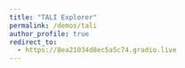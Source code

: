 ```yaml
---
title: "TALI Explorer"
permalink: /demos/tali
author_profile: true
redirect_to:
  - https://8ea21034d8ec5a5c74.gradio.live
---
```

<!-- Global site tag (gtag.js) - Google Analytics -->
<script async src="https://www.googletagmanager.com/gtag/js?id=UA-131324268-1"></script>
<script>
  window.dataLayer = window.dataLayer || [];
  function gtag(){dataLayer.push(arguments);}
  gtag('js', new Date());

  gtag('config', 'UA-131324268-1');
</script>
